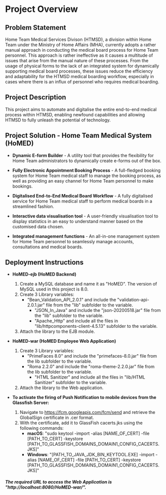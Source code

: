 # Project Overview
## Problem Statement
Home Team Medical Services Divison (HTMSD), a division within Home Team under the Ministry of Home Affairs (MHA), currently adopts a rather manual approach in conducting the medical board process for Home Team personnel. This approach is rather ineffective as it causes a multitude of issues that arise from the manual nature of these processes. From the usage of physical forms to the lack of an integrated system for dynamically supporting medical board processes, these issues reduce the efficiency and adaptability for the HTMSD medical boarding workflow, especially in cases where there is an influx of personnel who requires medical boarding.

## Project Description
This project aims to automate and digitalise the entire end-to-end medical process within HTMSD, enabling newfound capabilities and allowing HTMSD to fully unleash the potential of technology.

## Project Solution - Home Team Medical System (HoMED)
+ <b>Dynamic E-form Builder</b> - A utility tool that provides the flexibility for Home Team administrators to dynamically create e-forms out of the box.

+ <b>Fully Electronic Appointment Booking Process</b> - A full-fledged booking system for Home Team medical staff to manage the booking process, as well as providing an easy channel for Home Team personnel to make bookings.

+ <b>Digitalised End-to-End Medical Board Workflow</b> - A fully digitalised service for Home Team medical staff to perform medical boards in a streamlined fashion.

+ <b>Interactive data visualisation tool</b> - A user-friendly visualisation tool to display statistics in an easy to understand manner based on the customised data chosen.

+ <b>Integrated management functions</b> - An all-in-one management system for Home Team personnel to seamlessly manage accounts, consultations and medical boards.

## Deployment Instructions
+ <b>HoMED-ejb (HoMED Backend)</b>
  1. Create a MySQL database and name it as "HoMED". The version of MySQL used in this project is 8.0.
  2. Create 3 Library variables:
     + "Bean_Validation_API_2.0.1" and include the "validation-api-2.0.1.jar" file from the "lib" subfolder to the variable.
	   + "JSON_In_Java" and include the "json-20200518.jar" file from the "lib" subfolder to the variable.
	   + "Apache_Http" and include all the files in "lib/httpcomponents-client-4.5.13" subfolder to the variable.
  3. Attach the library to the EJB module.

+ <b>HoMED-war (HoMED Employee Web Application)</b>
  1. Create 3 Library variables:
     + "PrimeFaces 8.0" and include the "primefaces-8.0.jar" file from the lib subfolder to the variable.
     + "Roma 2.2.0" and include the "roma-theme-2.2.0.jar" file from the lib subfolder to the variable.
	   + "HTML Sanitizer" and include all the files in "lib/HTML Sanitizer" subfolder to the variable.
  2. Attach the library to the Web application.

+ <b>To activate the firing of Push Notification to mobile devices from the Glassfish Server:</b>
  1. Navigate to https://fcm.googleapis.com/fcm/send and retrieve the GlobalSign certificate in .cer format. 
  2. With the certificate, add it to GlassFish cacerts.jks using the following commands:
	    + <b>macOS</b>: "sudo keytool -import -alias [NAME_OF_CERT] -file [PATH_TO_CERT] -keystore [PATH_TO_GLASSFISH_DOMAINS_DOMAIN1_CONFIG_CACERTS.JKS]"
      + <b>Windows</b>: "[PATH_TO_JAVA_JDK_BIN_KEYTOOL.EXE] -import -alias [NAME_OF_CERT] -file [PATH_TO_CERT] -keystore [PATH_TO_GLASSFISH_DOMAINS_DOMAIN1_CONFIG_CACERTS.JKS]"

##### The required URL to access the Web Application is "http://localhost:8080/HoMED-war/".

